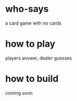 # who-says
a card game with no cards

# how to play
players answer, dealer guesses

# how to build
coming soon
